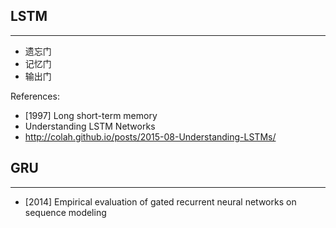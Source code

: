 ## LSTM
----
- 遗忘门
- 记忆门
- 输出门

References:
- [1997] Long short-term memory
- Understanding LSTM Networks
- http://colah.github.io/posts/2015-08-Understanding-LSTMs/


## GRU
----
- [2014]  Empirical evaluation of gated recurrent neural networks on sequence modeling


